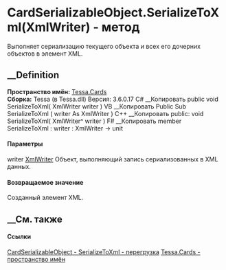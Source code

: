 # CardSerializableObject.SerializeToXml(XmlWriter) - метод
Выполняет сериализацию текущего объекта и всех его дочерних объектов в элемент
XML.
##  __Definition
 **Пространство имён:** [Tessa.Cards](N_Tessa_Cards.htm)  
 **Сборка:** Tessa (в Tessa.dll) Версия: 3.6.0.17
C# __Копировать
     public void SerializeToXml(
    	XmlWriter writer
    )
VB __Копировать
     Public Sub SerializeToXml ( 
    	writer As XmlWriter
    )
C++ __Копировать
     public:
    void SerializeToXml(
    	XmlWriter^ writer
    )
F# __Копировать
     member SerializeToXml : 
            writer : XmlWriter -> unit 
#### Параметры
writer
[XmlWriter](https://learn.microsoft.com/dotnet/api/system.xml.xmlwriter)
    Объект, выполняющий запись сериализованных в XML данных.
#### Возвращаемое значение
Созданный элемент XML.
##  __См. также
#### Ссылки
[CardSerializableObject - ](T_Tessa_Cards_CardSerializableObject.htm)
[SerializeToXml -
перегрузка](Overload_Tessa_Cards_CardSerializableObject_SerializeToXml.htm)
[Tessa.Cards - пространство имён](N_Tessa_Cards.htm)
